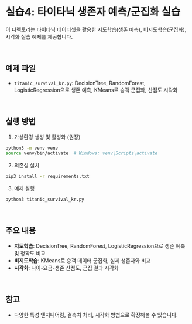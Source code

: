 # 실습4: 타이타닉 생존자 예측/군집화 실습

이 디렉토리는 타이타닉 데이터셋을 활용한 지도학습(생존 예측), 비지도학습(군집화), 시각화 실습 예제를 제공합니다.

<br/>

## 예제 파일
- `titanic_survival_kr.py`: DecisionTree, RandomForest, LogisticRegression으로 생존 예측, KMeans로 승객 군집화, 산점도 시각화

<br/>

## 실행 방법

1. 가상환경 생성 및 활성화 (권장)
```bash
python3 -m venv venv
source venv/bin/activate  # Windows: venv\Scripts\activate
```

2. 의존성 설치
```bash
pip3 install -r requirements.txt
```

3. 예제 실행
```bash
python3 titanic_survival_kr.py
```

<br/>


## 주요 내용
- **지도학습**: DecisionTree, RandomForest, LogisticRegression으로 생존 예측 및 정확도 비교
- **비지도학습**: KMeans로 승객 데이터 군집화, 실제 생존자와 비교
- **시각화**: 나이-요금-생존 산점도, 군집 결과 시각화

<br/>

## 참고
- 다양한 특성 엔지니어링, 결측치 처리, 시각화 방법으로 확장해볼 수 있습니다. 